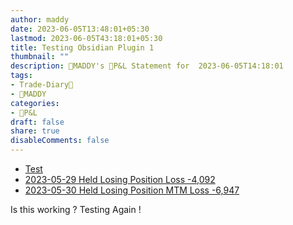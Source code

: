 ```yaml
---
author: maddy
date: 2023-06-05T13:48:01+05:30
lastmod: 2023-06-05T43:18:01+05:30
title: Testing Obsidian Plugin 1
thumbnail: ""
description: 🧔MADDY's 💸P&L Statement for  2023-06-05T14:18:01 
tags:
- Trade-Diary📗
- 🧔MADDY
categories: 
- 💸P&L
draft: false
share: true
disableComments: false
---
```

- [Test](Test.md#)
- [2023-05-29 Held Losing Position Loss -4,092](<2023-05-29%20Held%20Losing%20Position%20Loss%20-4,092.md>)
- [2023-05-30 Held Losing Position MTM Loss -6,947](<2023-05-30%20Held%20Losing%20Position%20MTM%20Loss%20-6,947.md>)


Is this working ? Testing Again !